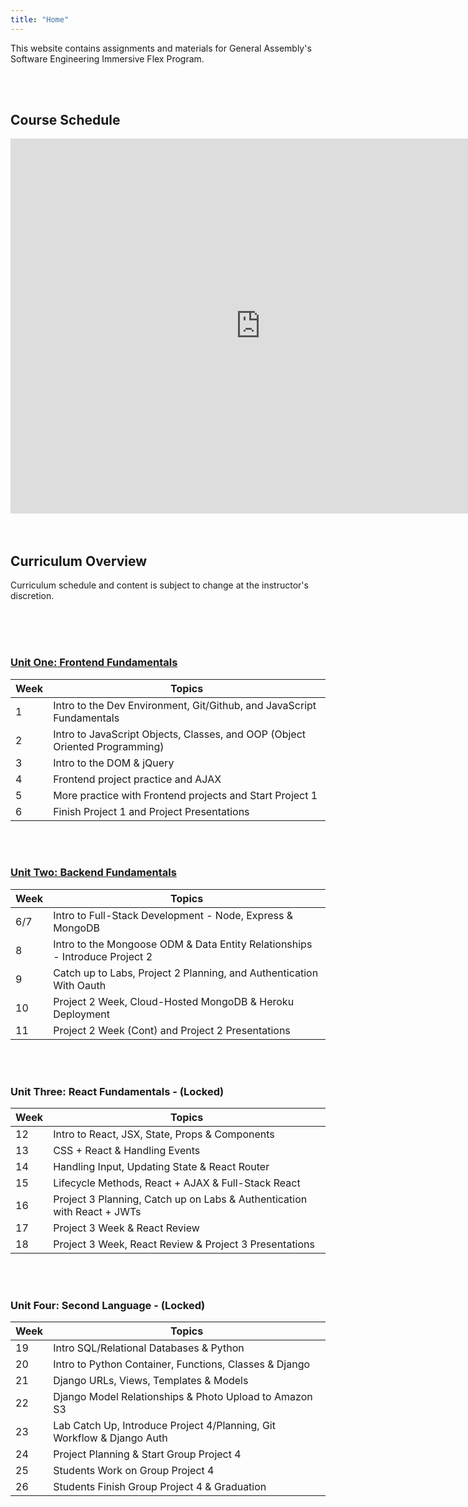 ```yaml
---
title: "Home"
---
```



This website contains assignments and materials for General Assembly's Software Engineering Immersive Flex Program. 

<br>
<br>


## Course Schedule

<iframe src="https://calendar.google.com/calendar/embed?height=600&amp;wkst=1&amp;bgcolor=%23949191&amp;ctz=America%2FNew_York&amp;src=Y19sYTR1ZGxwNTAxNXRrZ21scW5tbmswbW5hb0Bncm91cC5jYWxlbmRhci5nb29nbGUuY29t&amp;color=%23B39DDB&amp;showNav=1&amp;showTabs=0&amp;showCalendars=0&amp;title=SEIR-%20Flex%20%22Nexus%22" style="border-width:0" width="800" height="600" frameborder="0" scrolling="no"></iframe>


<br>
<br>
<br>



## Curriculum Overview

Curriculum schedule and content is subject to change at the instructor's discretion.

<br>
<br>
<br>



### [Unit One: Frontend Fundamentals](/frontend-fundamentals)

| Week  | Topics |
| ----- | ------ |
| 1  | Intro to the Dev Environment, Git/Github, and JavaScript Fundamentals  |
| 2  | Intro to JavaScript Objects, Classes, and OOP (Object Oriented Programming) |
| 3  | Intro to the DOM & jQuery |
| 4  | Frontend project practice and AJAX|
| 5 | More practice with Frontend projects and Start Project 1 |
| 6  | Finish Project 1 and Project Presentations |


<br>
<br>

### [Unit Two: Backend Fundamentals](/backend-fundamentals)

| Week  | Topics |
| ----- | ------ |
| 6/7  | Intro to Full-Stack Development - Node, Express & MongoDB |
| 8  | Intro to the Mongoose ODM & Data Entity Relationships - Introduce Project 2|
| 9  | Catch up to Labs, Project 2 Planning, and Authentication With Oauth |
| 10 | Project 2 Week, Cloud-Hosted MongoDB & Heroku Deployment |
| 11 | Project 2 Week (Cont) and Project 2 Presentations |


<br>
<br>

### Unit Three: React Fundamentals - (Locked)

| Week  | Topics |
| ----- | ------ |
| 12 | Intro to React, JSX, State, Props & Components  |
| 13 | CSS + React & Handling Events |
| 14 | Handling Input, Updating State & React Router |
| 15 | Lifecycle Methods, React + AJAX & Full-Stack React|
| 16 | Project 3 Planning, Catch up on Labs & Authentication with React + JWTs |
| 17 | Project 3 Week & React Review |
| 18 | Project 3 Week, React Review & Project 3 Presentations |


<br>
<br>

### Unit Four: Second Language - (Locked)

| Week  | Topics |
| ----- | ------ |
| 19  | Intro SQL/Relational Databases & Python  |
| 20  | Intro to Python Container, Functions, Classes & Django |
| 21  | Django URLs, Views, Templates & Models |
| 22  | Django Model Relationships & Photo Upload to Amazon S3|
| 23 | Lab Catch Up, Introduce Project 4/Planning, Git Workflow & Django Auth|
| 24  | Project Planning & Start Group Project 4 |
| 25  | Students Work on Group Project 4 |
| 26  | Students Finish Group Project 4 & Graduation |


